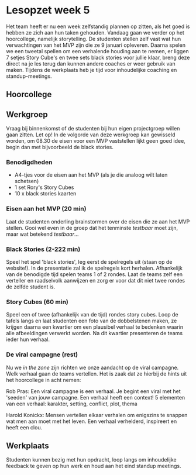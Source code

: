 # Lesopzet week 5
Het team heeft er nu een week zelfstandig plannen op zitten, als het goed is hebben ze zich aan hun taken gehouden. Vandaag gaan we verder op het hoorcollege, namelijk storytelling. De studenten stellen zelf vast wat hun verwachtingen van het MVP zijn die ze 9 januari opleveren. Daarna spelen we een tweetal spellen om een verhalende houding aan te nemen, er liggen 7 setjes Story Cube's en twee sets black stories voor jullie klaar, breng deze direct na je les terug dan kunnen andere coaches er weer gebruik van maken. Tijdens de werkplaats heb je tijd voor inhoudelijke coaching en standup-meetings.

## Hoorcollege


## Werkgroep
Vraag bij binnenkomst of de studenten bij hun eigen projectgroep willen gaan zitten. Let op! In de volgorde van deze werkgroep kan gewisseld worden, om 08.30 de eisen voor een MVP vaststellen lijkt geen goed idee, begin dan met bijvoorbeeld de black stories.

### Benodigdheden
- A4-tjes voor de eisen aan het MVP (als je die analoog wilt laten schetsen)
- 1 set Rory's Story Cubes
- 10 x black stories kaarten

### Eisen aan het MVP (20 min)
Laat de studenten onderling brainstormen over de eisen die ze aan het MVP stellen. Gooi wel even in de groep dat het tenminste *testbaar* moet zijn, maar wat betekend *testbaar*...

### Black Stories (2-222 min)
Speel het spel 'black stories', leg eerst de spelregels uit (staan op de website!). In de presentatie zal ik de spelregels kort herhalen. Afhankelijk van de benodigde tijd spelen teams 1 of 2 rondes. Laat de teams zelf een verteller en raadselvolk aanwijzen en zorg er voor dat dit niet twee rondes de zelfde student is.

### Story Cubes (60 min)
Speel een of twee (afhankelijk van de tijd) rondes story cubes. Loop de tafels langs en laat studenten een foto van de dobbelstenen maken, ze krijgen daarna een kwartier om een plausibel verhaal te bedenken waarin alle afbeeldingen verwerkt worden. Na dit kwartier presenteren de teams ieder hun verhaal.

### De viral campagne (rest)
Nu we *in the zone* zijn richten we onze aandacht op de viral campagne. Welk verhaal gaan de teams vertellen. Het is zaak dat ze hierbij de hints uit het hoorcollege in acht nemen:

Rob Pras: Een viral campagne is een verhaal. Je begint een viral met het 'seeden' van jouw campagne. Een verhaal heeft een context! 5 elementen van een verhaal: karakter, setting, conflict, plot, thema

Harold Konickx: Mensen vertellen elkaar verhalen om enigszins te snappen wat men aan moet met het leven. Een verhaal verhelderd, inspireert en heeft een clou.

## Werkplaats
Studenten kunnen bezig met hun opdracht, loop langs om inhoudelijke feedback te geven op hun werk en houd aan het eind standup meetings.